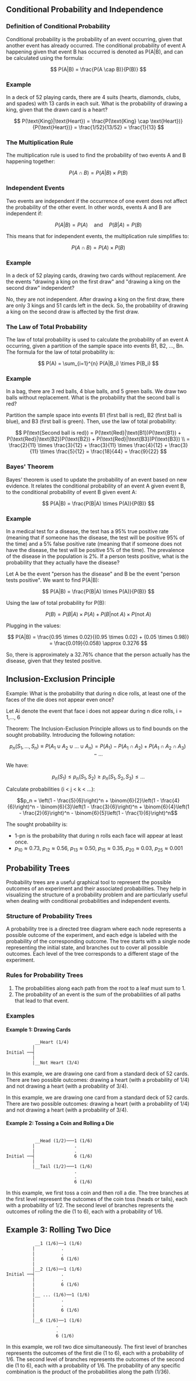 ## Conditional Probability and Independence

### Definition of Conditional Probability

Conditional probability is the probability of an event occurring, given that another event has already occurred. The conditional probability of event A happening given that event B has occurred is denoted as P(A|B), and can be calculated using the formula:

$$
P(A|B) = \frac{P(A \cap B)}{P(B)}
$$

### Example

In a deck of 52 playing cards, there are 4 suits (hearts, diamonds, clubs, and spades) with 13 cards in each suit. What is the probability of drawing a king, given that the drawn card is a heart?

$$
P(\text{King}|\text{Heart}) = \frac{P(\text{King} \cap \text{Heart})}{P(\text{Heart})} = \frac{1/52}{13/52} = \frac{1}{13}
$$

### The Multiplication Rule

The multiplication rule is used to find the probability of two events A and B happening together:

$$
P(A \cap B) = P(A|B) \times P(B)
$$

### Independent Events

Two events are independent if the occurrence of one event does not affect the probability of the other event. In other words, events A and B are independent if:

$$
P(A|B) = P(A) \quad \text{and} \quad P(B|A) = P(B)
$$

This means that for independent events, the multiplication rule simplifies to:

$$
P(A \cap B) = P(A) \times P(B)
$$

### Example

In a deck of 52 playing cards, drawing two cards without replacement. Are the events "drawing a king on the first draw" and "drawing a king on the second draw" independent?

No, they are not independent. After drawing a king on the first draw, there are only 3 kings and 51 cards left in the deck. So, the probability of drawing a king on the second draw is affected by the first draw.

### The Law of Total Probability

The law of total probability is used to calculate the probability of an event A occurring, given a partition of the sample space into events B1, B2, ..., Bn. The formula for the law of total probability is:

$$
P(A) = \sum_{i=1}^{n} P(A|B_i) \times P(B_i)
$$

### Example

In a bag, there are 3 red balls, 4 blue balls, and 5 green balls. We draw two balls without replacement. What is the probability that the second ball is red?

Partition the sample space into events B1 (first ball is red), B2 (first ball is blue), and B3 (first ball is green). Then, use the law of total probability:

$$
P(\text{Second ball is red}) = P(\text{Red}|\text{B1})P(\text{B1}) + P(\text{Red}|\text{B2})P(\text{B2}) + P(\text{Red}|\text{B3})P(\text{B3}) \\
= \frac{2}{11} \times \frac{3}{12} + \frac{3}{11} \times \frac{4}{12} + \frac{3}{11} \times \frac{5}{12} = \frac{18}{44} = \frac{9}{22}
$$

### Bayes' Theorem

Bayes' theorem is used to update the probability of an event based on new evidence. It relates the conditional probability of an event A given event B, to the conditional probability of event B given event A:

$$
P(A|B) = \frac{P(B|A) \times P(A)}{P(B)}
$$

### Example

In a medical test for a disease, the test has a 95% true positive rate (meaning that if someone has the disease, the test will be positive 95% of the time) and a 5% false positive rate (meaning that if someone does not have the disease, the test will be positive 5% of the time). The prevalence of the disease in the population is 2%. If a person tests positive, what is the probability that they actually have the disease?

Let A be the event "person has the disease" and B be the event "person tests positive". We want to find P(A|B):

$$
P(A|B) = \frac{P(B|A) \times P(A)}{P(B)}
$$

Using the law of total probability for P(B):

$$
P(B) = P(B|A) \times P(A) + P(B|\text{not } A) \times P(\text{not } A)
$$

Plugging in the values:

$$
P(A|B) = \frac{0.95 \times 0.02}{(0.95 \times 0.02) + (0.05 \times 0.98)} = \frac{0.019}{0.058} \approx 0.3276
$$

So, there is approximately a 32.76% chance that the person actually has the disease, given that they tested positive.

## Inclusion-Exclusion Principle

Example: What is the probability that during n dice rolls, at least one of the faces of the die does not appear even once?

Let Ai denote the event that face i does not appear during n dice rolls, i = 1,..., 6

Theorem: The Inclusion-Exclusion Principle allows us to find bounds on the sought probability. Introducing the following notation:

$$p_n(S_1, \dots, S_n) \equiv P(A_1 \cup A_2 \cup \dots \cup A_n) = P(A_1) - P(A_1 \cap A_2) + P(A_1 \cap A_2 \cap A_3) - \dots$$

We have:

$$p_n(S_1) \leq p_n(S_1, S_2) \geq p_n(S_1, S_2, S_3) \leq \dots$$

Calculate probabilities (i < j < k < ...):

$$p_n = \left(1 - \frac{5}{6}\right)^n + \binom{6}{2}\left(1 - \frac{4}{6}\right)^n - \binom{6}{3}\left(1 - \frac{3}{6}\right)^n + \binom{6}{4}\left(1 - \frac{2}{6}\right)^n - \binom{6}{5}\left(1 - \frac{1}{6}\right)^n$$

The sought probability is:

* 1-pn is the probability that during n rolls each face will appear at least once.
* $p_10 ≈ 0.73$, $p_12 ≈ 0.56$, $p_13 ≈ 0.50$, $p_15 ≈ 0.35$, $p_20 ≈ 0.03$, $p_25 ≈ 0.001$

## Probability Trees

Probability trees are a useful graphical tool to represent the possible outcomes of an experiment and their associated probabilities. They help in visualizing the structure of a probability problem and are particularly useful when dealing with conditional probabilities and independent events.

### Structure of Probability Trees

A probability tree is a directed tree diagram where each node represents a possible outcome of the experiment, and each edge is labeled with the probability of the corresponding outcome. The tree starts with a single node representing the initial state, and branches out to cover all possible outcomes. Each level of the tree corresponds to a different stage of the experiment.

### Rules for Probability Trees

1. The probabilities along each path from the root to a leaf must sum to 1.
2. The probability of an event is the sum of the probabilities of all paths that lead to that event.

### Examples

#### Example 1: Drawing Cards

```plaintext
           __Heart (1/4)
          |
Initial ──┤
          |
          |__Not Heart (3/4)
```

In this example, we are drawing one card from a standard deck of 52 cards. There are two possible outcomes: drawing a heart (with a probability of 1/4) and not drawing a heart (with a probability of 3/4).

In this example, we are drawing one card from a standard deck of 52 cards. There are two possible outcomes: drawing a heart (with a probability of 1/4) and not drawing a heart (with a probability of 3/4).

#### Example 2: Tossing a Coin and Rolling a Die

```plaintext

           __Head (1/2)───1 (1/6)
          |               .
          |               .
Initial ──┤               6 (1/6)
          |       
          |__Tail (1/2)───1 (1/6)
                          .
                          .
                          6 (1/6)
```

In this example, we first toss a coin and then roll a die. The tree branches at the first level represent the outcomes of the coin toss (heads or tails), each with a probability of 1/2. The second level of branches represents the outcomes of rolling the die (1 to 6), each with a probability of 1/6.

## Example 3: Rolling Two Dice

```plaintext
           __1 (1/6)──1 (1/6)
          |          .
          |          .
          |          6 (1/6)
          |
          |__2 (1/6)──1 (1/6)
Initial ──┤          .
          |          .
          |          6 (1/6)
          |
          |__ ... (1/6)──1 (1/6)
          |          .
          |          .
          |          6 (1/6)
          |
          |__6 (1/6)──1 (1/6)
                   .
                   .
                   6 (1/6)
```

In this example, we roll two dice simultaneously. The first level of branches represents the outcomes of the first die (1 to 6), each with a probability of 1/6. The second level of branches represents the outcomes of the second die (1 to 6), each with a probability of 1/6. The probability of any specific combination is the product of the probabilities along the path (1/36).

